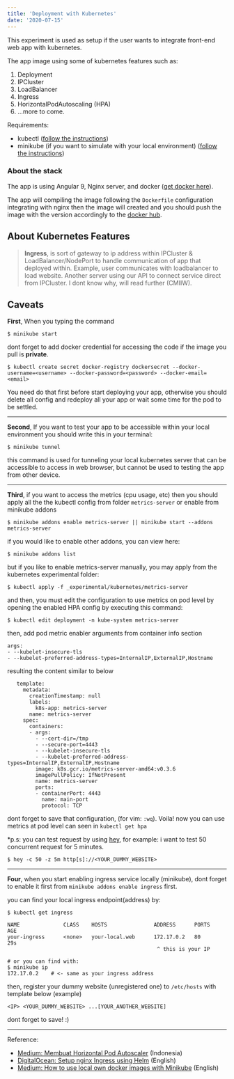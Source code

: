 ```yaml
---
title: 'Deployment with Kubernetes'
date: '2020-07-15'
---
```


This experiment is used as setup if the user wants to integrate front-end web app with kubernetes.

The app image using some of kubernetes features such as:

 1. Deployment
 2. IPCluster
 3. LoadBalancer
 4. Ingress
 5. HorizontalPodAutoscaling (HPA)
 6. ...more to come.

Requirements:
 - kubectl ([follow the instructions](https://kubernetes.io/docs/tasks/tools/install-kubectl/))
 - minikube (if you want to simulate with your local environment) ([follow the instructions](https://kubernetes.io/docs/tasks/tools/install-minikube/))

### About the stack

The app is using Angular 9, Nginx server, and docker ([get docker here](https://docs.docker.com/get-docker/)).

The app will compiling the image following the `Dockerfile` configuration integrating with nginx then the image will created and you should push the image with the version accordingly to the [docker hub](https://hub.docker.com/).

## About Kubernetes Features

> **Ingress**, is sort of gateway to ip address within IPCluster & LoadBalancer/NodePort to handle communication of app that deployed within. Example, user communicates with loadbalancer to load website. Another server using our API to connect service direct from IPCluster. I dont know why, will read further (CMIIW).

## Caveats

**First**, When you typing the command

    $ minikube start

dont forget to add docker credential for accessing the code if the image you pull is **private**.

    $ kubectl create secret docker-registry dockersecret --docker-username=<username> --docker-password=<password> --docker-email=<email>

You need do that first before start deploying your app, otherwise you should delete all config and redeploy all your app or wait some time for the pod to be settled.

---

**Second**, If you want to test your app to be accessible within your local environment you should write this in your terminal:

    $ minikube tunnel

this command is used for tunneling your local kubernetes server that can be accessible to access in web browser, but cannot be used to testing the app from other device.

---

**Third**, if you want to access the metrics (cpu usage, etc) then you should apply all the the kubectl config from folder `metrics-server` or enable from minikube addons

    $ minikube addons enable metrics-server || minikube start --addons metrics-server

if you would like to enable other addons, you can view here:

    $ minikube addons list

but if you like to enable metrics-server manually, you may apply from the kubernetes experimental folder:

    $ kubectl apply -f _experimental/kubernetes/metrics-server

and then, you must edit the configuration to use metrics on pod level by opening the enabled HPA config by executing this command:

    $ kubectl edit deployment -n kube-system metrics-server

then, add pod metric enabler arguments from container info section

    args:  
    - --kubelet-insecure-tls  
    - --kubelet-preferred-address-types=InternalIP,ExternalIP,Hostname

resulting the content similar to below

	   template:
	     metadata:
	       creationTimestamp: null
	       labels:
	         k8s-app: metrics-server
	       name: metrics-server
	     spec:
	       containers:
	       - args:
	         - --cert-dir=/tmp
	         - --secure-port=4443
	         - --kubelet-insecure-tls
	         - --kubelet-preferred-address-types=InternalIP,ExternalIP,Hostname
	         image: k8s.gcr.io/metrics-server-amd64:v0.3.6
	         imagePullPolicy: IfNotPresent
	         name: metrics-server
	         ports:
	         - containerPort: 4443
	           name: main-port
	           protocol: TCP

dont forget to save that configuration, (for vim: `:wq`).
Voila! now you can use metrics at pod level can seen in `kubectl get hpa`

*p.s: you can test request by using [hey](https://github.com/rakyll/hey), for example: i want to test 50 concurrent request for 5 minutes.

    $ hey -c 50 -z 5m http[s]://<YOUR_DUMMY_WEBSITE>

---

**Four**, when you start enabling ingress service locally (minikube), dont forget to enable it first from `minikube addons enable ingress`  first.

you can find your local ingress endpoint(address) by:

    $ kubectl get ingress
    
    NAME              CLASS    HOSTS               ADDRESS      PORTS   AGE
    your-ingress   	  <none>   your-local.web 	   172.17.0.2   80      29s
													^ this is your IP
	
	# or you can find with:
	$ minikube ip
	172.17.0.2    # <- same as your ingress address

then, register your dummy website (unregistered one) to `/etc/hosts` with template below (example)

    <IP> <YOUR_DUMMY_WEBSITE> ...[YOUR_ANOTHER_WEBSITE]
dont forget to save! :)



---



Reference:
- [Medium: Membuat Horizontal Pod Autoscaler](https://medium.com/easyread/today-i-learned-membuat-horizontal-pod-autoscaler-hpa-pada-kubernetes-86da03095071) (Indonesia)
- [DigitalOcean: Setup nginx Ingress using Helm](https://www.digitalocean.com/community/tutorials/how-to-set-up-an-nginx-ingress-on-digitalocean-kubernetes-using-helm) (English)
- [Medium: How to use local own docker images with Minikube](https://medium.com/bb-tutorials-and-thoughts/how-to-use-own-local-doker-images-with-minikube-2c1ed0b0968) (English)
